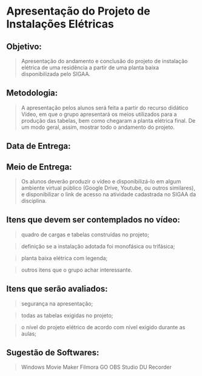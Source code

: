 # Apresentação do Projeto de Instalações Elétricas


## Objetivo: 
>Apresentação do andamento e conclusão do projeto de instalação elétrica de uma residência a partir de uma planta baixa disponibilizada pelo SIGAA.

## Metodologia: 
>A apresentação pelos alunos será feita a partir do recurso didático Vídeo, em que o grupo apresentará os meios utilizados para a produção das tabelas, bem como chegaram a planta elétrica final. De um modo geral, assim, mostrar todo o andamento do projeto.

## Data de Entrega: 

## Meio de Entrega: 
>Os alunos deverão produzir o vídeo e disponibilizá-lo em algum ambiente virtual público (Google Drive, Youtube, ou outros similares), e disponibilizar o link de acesso na atividade cadastrada no SIGAA da disciplina.

## Itens que devem ser contemplados no vídeo:
> quadro de cargas e tabelas construídas no projeto;

> definição se a instalação adotada foi monofásica ou trifásica;

> planta baixa elétrica com legenda;

> outros itens que o grupo achar interessante.

## Itens que serão avaliados:
>segurança na apresentação;

>todas as tabelas exigidas no projeto;

>o nível do projeto elétrico de acordo com nível exigido durante as aulas;


## Sugestão de Softwares:
> Windows Movie Maker
> Filmora GO
> OBS Studio
> DU Recorder
